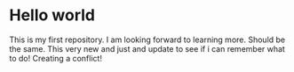 # Hello world
This is my first repository.
I am looking forward to learning more.
Should be the same.
This very new and just and update to see if i can remember what to do!
Creating a conflict!
